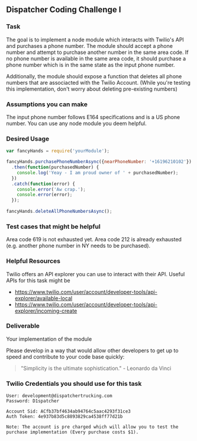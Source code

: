 ## Dispatcher Coding Challenge I

### Task

The goal is to implement a node module which interacts with Twilio's API and purchases a phone number.
The module should accept a phone number and attempt to purchase another number in the same area code.
If no phone number is available in the same area code, it should purchase a phone number which is in the same state as the input phone number.

Additionally, the module should expose a function that deletes all phone numbers that are associacted with the Twilio Account. (While you're testing this implementation, don't worry about deleting pre-existing numbers)

### Assumptions you can make

The input phone number follows E164 specifications and is a US phone number. You can use any node module you deem helpful.

### Desired Usage

```javascript
var fancyHands = require('yourModule');

fancyHands.purchasePhoneNumberAsync({nearPhoneNumber: '+16196210102'})
  .then(function(purchasedNumber) {
    console.log('Yeay - I am proud owner of ' + purchasedNumber);
  })
  .catch(function(error) {
    console.error('Aw crap.');
    console.error(error);
  });
  
fancyHands.deleteAllPhoneNumbersAsync();  
```

### Test cases that might be helpful

Area code 619 is not exhausted yet.
Area code 212 is already exhausted (e.g. another phone number in NY needs to be purchased).

### Helpful Resources

Twilio offers an API explorer you can use to interact with their API.
Useful APIs for this task might be
- https://www.twilio.com/user/account/developer-tools/api-explorer/available-local
- https://www.twilio.com/user/account/developer-tools/api-explorer/incoming-create

### Deliverable

Your implementation of the module

Please develop in a way that would allow other developers to get up to speed and contribute to your code base quickly:
> "Simplicity is the ultimate sophistication." - Leonardo da Vinci

### Twilio Credentials you should use for this task

```
User: development@dispatchertrucking.com
Password: D1spatcher

Account Sid: ACfb37bf4634ab94764c5aac4293f31ce3
Auth Token: 4e937b83d5c8893829ca4538ff77d21b

Note: The account is pre charged which will allow you to test the purchase implementation (Every purchase costs $1).
```